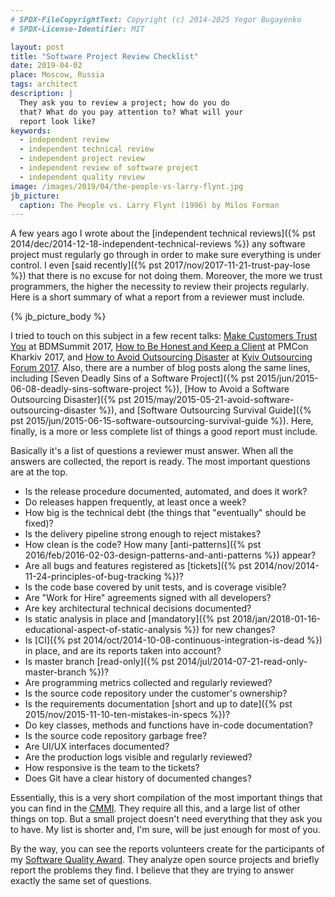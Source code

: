 ```yaml
---
# SPDX-FileCopyrightText: Copyright (c) 2014-2025 Yegor Bugayenko
# SPDX-License-Identifier: MIT

layout: post
title: "Software Project Review Checklist"
date: 2019-04-02
place: Moscow, Russia
tags: architect
description: |
  They ask you to review a project; how do you do
  that? What do you pay attention to? What will your
  report look like?
keywords:
  - independent review
  - independent technical review
  - independent project review
  - independent review of software project
  - independent quality review
image: /images/2019/04/the-people-vs-larry-flynt.jpg
jb_picture:
  caption: The People vs. Larry Flynt (1996) by Milos Forman
---
```


A few years ago I wrote about the
[independent technical reviews]({% pst 2014/dec/2014-12-18-independent-technical-reviews %})
any software project must regularly go through in order
to make sure everything is under control. I even
[said recently]({% pst 2017/nov/2017-11-21-trust-pay-lose %})
that there is no excuse for not doing them. Moreover, the more
we trust programmers, the higher the necessity to review their projects regularly.
Here is a short summary of what a report from a reviewer must include.

<!--more-->

{% jb_picture_body %}

I tried to touch on this subject in a few recent talks:
[Make Customers Trust You](https://youtu.be/oiNI2jF46h0) at BDMSummit 2017,
[How to Be Honest and Keep a Client](https://youtu.be/Rip_04Bv3Jk) at PMCon Kharkiv 2017,
and
[How to Avoid Outsourcing Disaster](https://www.youtube.com/watch?v=DLk_5BmgTVk) at [Kyiv Outsourcing Forum 2017](http://outsourceforum.org/).
Also, there are a number of blog posts along the same lines, including
[Seven Deadly Sins of a Software Project]({% pst 2015/jun/2015-06-08-deadly-sins-software-project %}),
[How to Avoid a Software Outsourcing Disaster]({% pst 2015/may/2015-05-21-avoid-software-outsourcing-disaster %}),
and
[Software Outsourcing Survival Guide]({% pst 2015/jun/2015-06-15-software-outsourcing-survival-guide %}).
Here, finally, is a more or less complete list of things a good report must include.

Basically it's a list of questions a reviewer must answer.
When all the answers are collected, the report is ready.
The most important questions are at the top.

  * Is the release procedure documented, automated, and does it work?
  * Do releases happen frequently, at least once a week?
  * How big is the technical debt (the things that "eventually" should be fixed)?
  * Is the delivery pipeline strong enough to reject mistakes?
  * How clean is the code? How many [anti-patterns]({% pst 2016/feb/2016-02-03-design-patterns-and-anti-patterns %}) appear?
  * Are all bugs and features registered as [tickets]({% pst 2014/nov/2014-11-24-principles-of-bug-tracking %})?
  * Is the code base covered by unit tests, and is coverage visible?
  * Are "Work for Hire" agreements signed with all developers?
  * Are key architectural technical decisions documented?
  * Is static analysis in place and [mandatory]({% pst 2018/jan/2018-01-16-educational-aspect-of-static-analysis %}) for new changes?
  * Is [CI]({% pst 2014/oct/2014-10-08-continuous-integration-is-dead %}) in place, and are its reports taken into account?
  * Is master branch [read-only]({% pst 2014/jul/2014-07-21-read-only-master-branch %})?
  * Are programming metrics collected and regularly reviewed?
  * Is the source code repository under the customer's ownership?
  * Is the requirements documentation [short and up to date]({% pst 2015/nov/2015-11-10-ten-mistakes-in-specs %})?
  * Do key classes, methods and functions have in-code documentation?
  * Is the source code repository garbage free?
  * Are UI/UX interfaces documented?
  * Are the production logs visible and regularly reviewed?
  * How responsive is the team to the tickets?
  * Does Git have a clear history of documented changes?

Essentially, this is a very short compilation of the most important things that
you can find in the [CMMI](https://en.wikipedia.org/wiki/Capability_Maturity_Model_Integration).
They require all this, and a large list of other things on top. But a small
project doesn't need everything that they ask you to have. My list is shorter
and, I'm sure, will be just enough for most of you.

By the way, you can see the reports volunteers create for the participants
of my [Software Quality Award](/award.html). They analyze open source projects
and briefly report the problems they find. I believe that they are trying to answer
exactly the same set of questions.
